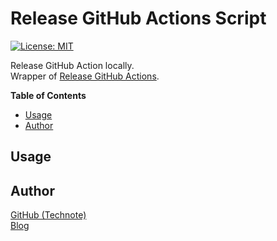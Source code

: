 # Release GitHub Actions Script

[![License: MIT](https://img.shields.io/badge/License-MIT-blue.svg)](https://github.com/technote-space/test-release-github-actions/blob/master/LICENSE)

Release GitHub Action locally.  
Wrapper of [Release GitHub Actions](https://github.com/technote-space/release-github-actions).

<!-- START doctoc generated TOC please keep comment here to allow auto update -->
<!-- DON'T EDIT THIS SECTION, INSTEAD RE-RUN doctoc TO UPDATE -->
**Table of Contents**

- [Usage](#usage)
- [Author](#author)

<!-- END doctoc generated TOC please keep comment here to allow auto update -->

## Usage

## Author
[GitHub (Technote)](https://github.com/technote-space)  
[Blog](https://technote.space)
